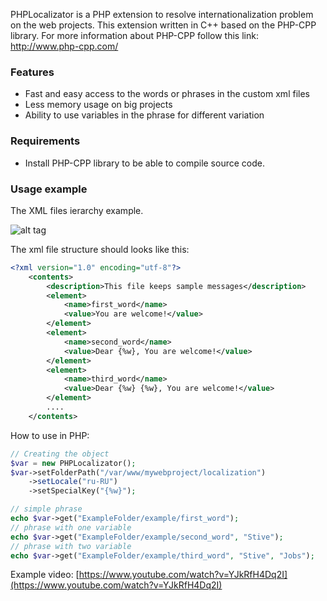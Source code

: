 PHPLocalizator is a PHP extension to resolve internationalization problem on the web projects.
This extension written in C++ based on the PHP-CPP library. For more information about PHP-CPP follow this link: http://www.php-cpp.com/

### Features

* Fast and easy access to the words or phrases in the custom xml files
* Less memory usage on big projects
* Ability to use variables in the phrase for different variation
 
### Requirements

* Install PHP-CPP library to be able to compile source code.


### Usage example

The XML files ierarchy example.

![alt tag](http://elshadaghazade.info/images/content/folder-ierarchy.jpg)

The xml file structure should looks like this:

```xml
<?xml version="1.0" encoding="utf-8"?>
    <contents>
        <description>This file keeps sample messages</description>
        <element>
            <name>first_word</name>
            <value>You are welcome!</value>
        </element>
        <element>
            <name>second_word</name>
            <value>Dear {%w}, You are welcome!</value>
        </element>
        <element>
            <name>third_word</name>
            <value>Dear {%w} {%w}, You are welcome!</value>
        </element>
        ....
    </contents>
```

How to use in PHP:

```php
// Creating the object
$var = new PHPLocalizator();
$var->setFolderPath("/var/www/mywebproject/localization")
    ->setLocale("ru-RU")
    ->setSpecialKey("{%w}");

// simple phrase
echo $var->get("ExampleFolder/example/first_word");
// phrase with one variable
echo $var->get("ExampleFolder/example/second_word", "Stive");
// phrase with two variable
echo $var->get("ExampleFolder/example/third_word", "Stive", "Jobs");

```

Example video: [https://www.youtube.com/watch?v=YJkRfH4Dq2I](https://www.youtube.com/watch?v=YJkRfH4Dq2I)
